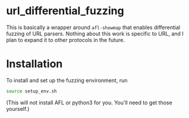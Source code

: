 # url\_differential\_fuzzing
This is basically a wrapper around `afl-showmap` that enables differential fuzzing of URL parsers. Nothing about this work is specific to URL, and I plan to expand it to other protocols in the future.

# Installation
To install and set up the fuzzing environment, run
```bash
source setup_env.sh
```
(This will not install AFL or python3 for you. You'll need to get those yourself.)
